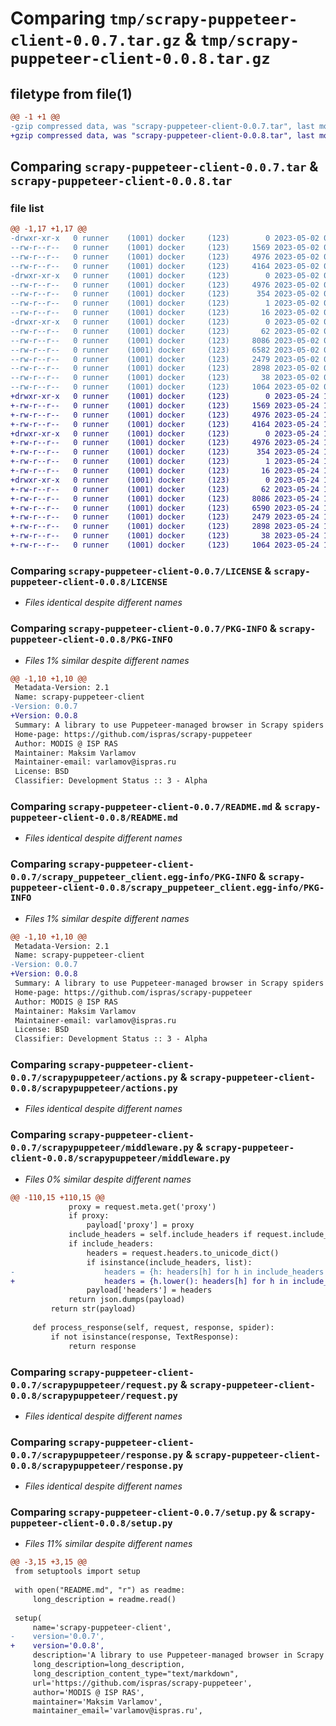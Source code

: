 # Comparing `tmp/scrapy-puppeteer-client-0.0.7.tar.gz` & `tmp/scrapy-puppeteer-client-0.0.8.tar.gz`

## filetype from file(1)

```diff
@@ -1 +1 @@
-gzip compressed data, was "scrapy-puppeteer-client-0.0.7.tar", last modified: Tue May  2 09:27:56 2023, max compression
+gzip compressed data, was "scrapy-puppeteer-client-0.0.8.tar", last modified: Wed May 24 13:35:46 2023, max compression
```

## Comparing `scrapy-puppeteer-client-0.0.7.tar` & `scrapy-puppeteer-client-0.0.8.tar`

### file list

```diff
@@ -1,17 +1,17 @@
-drwxr-xr-x   0 runner    (1001) docker     (123)        0 2023-05-02 09:27:56.176780 scrapy-puppeteer-client-0.0.7/
--rw-r--r--   0 runner    (1001) docker     (123)     1569 2023-05-02 09:27:46.000000 scrapy-puppeteer-client-0.0.7/LICENSE
--rw-r--r--   0 runner    (1001) docker     (123)     4976 2023-05-02 09:27:56.176780 scrapy-puppeteer-client-0.0.7/PKG-INFO
--rw-r--r--   0 runner    (1001) docker     (123)     4164 2023-05-02 09:27:46.000000 scrapy-puppeteer-client-0.0.7/README.md
-drwxr-xr-x   0 runner    (1001) docker     (123)        0 2023-05-02 09:27:56.172780 scrapy-puppeteer-client-0.0.7/scrapy_puppeteer_client.egg-info/
--rw-r--r--   0 runner    (1001) docker     (123)     4976 2023-05-02 09:27:56.000000 scrapy-puppeteer-client-0.0.7/scrapy_puppeteer_client.egg-info/PKG-INFO
--rw-r--r--   0 runner    (1001) docker     (123)      354 2023-05-02 09:27:56.000000 scrapy-puppeteer-client-0.0.7/scrapy_puppeteer_client.egg-info/SOURCES.txt
--rw-r--r--   0 runner    (1001) docker     (123)        1 2023-05-02 09:27:56.000000 scrapy-puppeteer-client-0.0.7/scrapy_puppeteer_client.egg-info/dependency_links.txt
--rw-r--r--   0 runner    (1001) docker     (123)       16 2023-05-02 09:27:56.000000 scrapy-puppeteer-client-0.0.7/scrapy_puppeteer_client.egg-info/top_level.txt
-drwxr-xr-x   0 runner    (1001) docker     (123)        0 2023-05-02 09:27:56.176780 scrapy-puppeteer-client-0.0.7/scrapypuppeteer/
--rw-r--r--   0 runner    (1001) docker     (123)       62 2023-05-02 09:27:46.000000 scrapy-puppeteer-client-0.0.7/scrapypuppeteer/__init__.py
--rw-r--r--   0 runner    (1001) docker     (123)     8086 2023-05-02 09:27:46.000000 scrapy-puppeteer-client-0.0.7/scrapypuppeteer/actions.py
--rw-r--r--   0 runner    (1001) docker     (123)     6582 2023-05-02 09:27:46.000000 scrapy-puppeteer-client-0.0.7/scrapypuppeteer/middleware.py
--rw-r--r--   0 runner    (1001) docker     (123)     2479 2023-05-02 09:27:46.000000 scrapy-puppeteer-client-0.0.7/scrapypuppeteer/request.py
--rw-r--r--   0 runner    (1001) docker     (123)     2898 2023-05-02 09:27:46.000000 scrapy-puppeteer-client-0.0.7/scrapypuppeteer/response.py
--rw-r--r--   0 runner    (1001) docker     (123)       38 2023-05-02 09:27:56.176780 scrapy-puppeteer-client-0.0.7/setup.cfg
--rw-r--r--   0 runner    (1001) docker     (123)     1064 2023-05-02 09:27:46.000000 scrapy-puppeteer-client-0.0.7/setup.py
+drwxr-xr-x   0 runner    (1001) docker     (123)        0 2023-05-24 13:35:46.904196 scrapy-puppeteer-client-0.0.8/
+-rw-r--r--   0 runner    (1001) docker     (123)     1569 2023-05-24 13:35:33.000000 scrapy-puppeteer-client-0.0.8/LICENSE
+-rw-r--r--   0 runner    (1001) docker     (123)     4976 2023-05-24 13:35:46.904196 scrapy-puppeteer-client-0.0.8/PKG-INFO
+-rw-r--r--   0 runner    (1001) docker     (123)     4164 2023-05-24 13:35:33.000000 scrapy-puppeteer-client-0.0.8/README.md
+drwxr-xr-x   0 runner    (1001) docker     (123)        0 2023-05-24 13:35:46.904196 scrapy-puppeteer-client-0.0.8/scrapy_puppeteer_client.egg-info/
+-rw-r--r--   0 runner    (1001) docker     (123)     4976 2023-05-24 13:35:46.000000 scrapy-puppeteer-client-0.0.8/scrapy_puppeteer_client.egg-info/PKG-INFO
+-rw-r--r--   0 runner    (1001) docker     (123)      354 2023-05-24 13:35:46.000000 scrapy-puppeteer-client-0.0.8/scrapy_puppeteer_client.egg-info/SOURCES.txt
+-rw-r--r--   0 runner    (1001) docker     (123)        1 2023-05-24 13:35:46.000000 scrapy-puppeteer-client-0.0.8/scrapy_puppeteer_client.egg-info/dependency_links.txt
+-rw-r--r--   0 runner    (1001) docker     (123)       16 2023-05-24 13:35:46.000000 scrapy-puppeteer-client-0.0.8/scrapy_puppeteer_client.egg-info/top_level.txt
+drwxr-xr-x   0 runner    (1001) docker     (123)        0 2023-05-24 13:35:46.904196 scrapy-puppeteer-client-0.0.8/scrapypuppeteer/
+-rw-r--r--   0 runner    (1001) docker     (123)       62 2023-05-24 13:35:33.000000 scrapy-puppeteer-client-0.0.8/scrapypuppeteer/__init__.py
+-rw-r--r--   0 runner    (1001) docker     (123)     8086 2023-05-24 13:35:33.000000 scrapy-puppeteer-client-0.0.8/scrapypuppeteer/actions.py
+-rw-r--r--   0 runner    (1001) docker     (123)     6590 2023-05-24 13:35:33.000000 scrapy-puppeteer-client-0.0.8/scrapypuppeteer/middleware.py
+-rw-r--r--   0 runner    (1001) docker     (123)     2479 2023-05-24 13:35:33.000000 scrapy-puppeteer-client-0.0.8/scrapypuppeteer/request.py
+-rw-r--r--   0 runner    (1001) docker     (123)     2898 2023-05-24 13:35:33.000000 scrapy-puppeteer-client-0.0.8/scrapypuppeteer/response.py
+-rw-r--r--   0 runner    (1001) docker     (123)       38 2023-05-24 13:35:46.904196 scrapy-puppeteer-client-0.0.8/setup.cfg
+-rw-r--r--   0 runner    (1001) docker     (123)     1064 2023-05-24 13:35:33.000000 scrapy-puppeteer-client-0.0.8/setup.py
```

### Comparing `scrapy-puppeteer-client-0.0.7/LICENSE` & `scrapy-puppeteer-client-0.0.8/LICENSE`

 * *Files identical despite different names*

### Comparing `scrapy-puppeteer-client-0.0.7/PKG-INFO` & `scrapy-puppeteer-client-0.0.8/PKG-INFO`

 * *Files 1% similar despite different names*

```diff
@@ -1,10 +1,10 @@
 Metadata-Version: 2.1
 Name: scrapy-puppeteer-client
-Version: 0.0.7
+Version: 0.0.8
 Summary: A library to use Puppeteer-managed browser in Scrapy spiders
 Home-page: https://github.com/ispras/scrapy-puppeteer
 Author: MODIS @ ISP RAS
 Maintainer: Maksim Varlamov
 Maintainer-email: varlamov@ispras.ru
 License: BSD
 Classifier: Development Status :: 3 - Alpha
```

### Comparing `scrapy-puppeteer-client-0.0.7/README.md` & `scrapy-puppeteer-client-0.0.8/README.md`

 * *Files identical despite different names*

### Comparing `scrapy-puppeteer-client-0.0.7/scrapy_puppeteer_client.egg-info/PKG-INFO` & `scrapy-puppeteer-client-0.0.8/scrapy_puppeteer_client.egg-info/PKG-INFO`

 * *Files 1% similar despite different names*

```diff
@@ -1,10 +1,10 @@
 Metadata-Version: 2.1
 Name: scrapy-puppeteer-client
-Version: 0.0.7
+Version: 0.0.8
 Summary: A library to use Puppeteer-managed browser in Scrapy spiders
 Home-page: https://github.com/ispras/scrapy-puppeteer
 Author: MODIS @ ISP RAS
 Maintainer: Maksim Varlamov
 Maintainer-email: varlamov@ispras.ru
 License: BSD
 Classifier: Development Status :: 3 - Alpha
```

### Comparing `scrapy-puppeteer-client-0.0.7/scrapypuppeteer/actions.py` & `scrapy-puppeteer-client-0.0.8/scrapypuppeteer/actions.py`

 * *Files identical despite different names*

### Comparing `scrapy-puppeteer-client-0.0.7/scrapypuppeteer/middleware.py` & `scrapy-puppeteer-client-0.0.8/scrapypuppeteer/middleware.py`

 * *Files 0% similar despite different names*

```diff
@@ -110,15 +110,15 @@
             proxy = request.meta.get('proxy')
             if proxy:
                 payload['proxy'] = proxy
             include_headers = self.include_headers if request.include_headers is None else request.include_headers
             if include_headers:
                 headers = request.headers.to_unicode_dict()
                 if isinstance(include_headers, list):
-                    headers = {h: headers[h] for h in include_headers if h in headers}
+                    headers = {h.lower(): headers[h] for h in include_headers if h in headers}
                 payload['headers'] = headers
             return json.dumps(payload)
         return str(payload)
 
     def process_response(self, request, response, spider):
         if not isinstance(response, TextResponse):
             return response
```

### Comparing `scrapy-puppeteer-client-0.0.7/scrapypuppeteer/request.py` & `scrapy-puppeteer-client-0.0.8/scrapypuppeteer/request.py`

 * *Files identical despite different names*

### Comparing `scrapy-puppeteer-client-0.0.7/scrapypuppeteer/response.py` & `scrapy-puppeteer-client-0.0.8/scrapypuppeteer/response.py`

 * *Files identical despite different names*

### Comparing `scrapy-puppeteer-client-0.0.7/setup.py` & `scrapy-puppeteer-client-0.0.8/setup.py`

 * *Files 11% similar despite different names*

```diff
@@ -3,15 +3,15 @@
 from setuptools import setup
 
 with open("README.md", "r") as readme:
     long_description = readme.read()
 
 setup(
     name='scrapy-puppeteer-client',
-    version='0.0.7',
+    version='0.0.8',
     description='A library to use Puppeteer-managed browser in Scrapy spiders',
     long_description=long_description,
     long_description_content_type="text/markdown",
     url='https://github.com/ispras/scrapy-puppeteer',
     author='MODIS @ ISP RAS',
     maintainer='Maksim Varlamov',
     maintainer_email='varlamov@ispras.ru',
```

